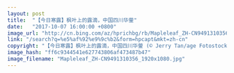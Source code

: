 ```yaml
---
layout: post
title:  "【今日寒露】枫叶上的露滴，中国四川华蓥"
date:   "2017-10-07 16:00:00 +0800"
image_url: "http://cn.bing.com/az/hprichbg/rb/Mapleleaf_ZH-CN9491310356_1920x1080.jpg"
link: "/search?q=%e5%af%92%e9%9c%b2&form=hpcapt&mkt=zh-cn"
copyright: "【今日寒露】枫叶上的露滴，中国四川华蓥 (© Jerry Tan/age Fotostock)"
image_hash: "ff6c9344541e627743806af473487b47"
image_filename: "Mapleleaf_ZH-CN9491310356_1920x1080.jpg"
---
```


